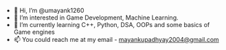 - 👋 Hi, I’m @umayank1260
- 👀 I’m interested in Game Development, Machine Learning.  
- 🌱 I’m currently learning C++, Python, DSA, OOPs and some basics of Game engines
- 📫 You could reach me at my email - mayankupadhyay2004@gmail.com

<!---
umayank1260/umayank1260 is a ✨ special ✨ repository because its `README.md` (this file) appears on your GitHub profile.
You can click the Preview link to take a look at your changes.
--->
